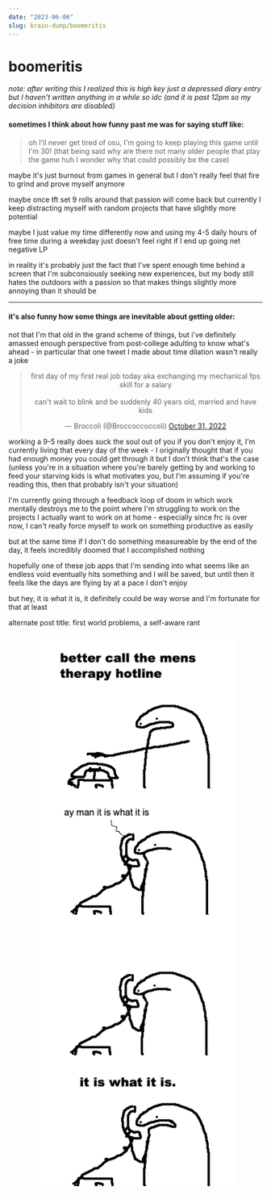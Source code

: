 ```yaml
---
date: "2023-06-06"
slug: brain-dump/boomeritis
---
```


# boomeritis

*note: after writing this I realized this is high key just a depressed diary entry but I haven't written anything in a while so idc (and it is past 12pm so my decision inhibitors are disabled)*

#### sometimes I think about how funny past me was for saying stuff like:

> oh I'll never get tired of osu, I'm going to keep playing this game until I'm 30! (that being said why are there not many older people that play the game huh I wonder why that could possibly be the case)

maybe it's just burnout from games in general but I don't really feel that fire to grind and prove myself anymore

maybe once tft set 9 rolls around that passion will come back but currently I keep distracting myself with random projects that have slightly more potential

maybe I just value my time differently now and using my 4-5 daily hours of free time during a weekday just doesn't feel right if I end up going net negative LP

in reality it's probably just the fact that I've spent enough time behind a screen that I'm subconsiously seeking new experiences, but my body still hates the outdoors with a passion so that makes things slightly more annoying than it should be

---

#### it's also funny how some things are inevitable about getting older:

not that I'm that old in the grand scheme of things, but i've definitely amassed enough perspective from post-college adulting to know what's ahead - in particular that one tweet I made about time dilation wasn't really a joke

<center><blockquote class="twitter-tweet"><p lang="en" dir="ltr">first day of my first real job today aka exchanging my mechanical fps skill for a salary<br><br>can&#39;t wait to blink and be suddenly 40 years old, married and have kids</p>&mdash; Broccoli (@Broccoccoccoli) <a href="https://twitter.com/Broccoccoccoli/status/1587049338684907520?ref_src=twsrc%5Etfw">October 31, 2022</a></blockquote> <script async src="https://platform.twitter.com/widgets.js" charset="utf-8"></script></center>

working a 9-5 really does suck the soul out of you if you don't enjoy it, I'm currently living that every day of the week - I originally thought that if you had enough money you could get through it but I don't think that's the case (unless you're in a situation where you're barely getting by and working to feed your starving kids is what motivates you, but I'm assuming if you're reading this, then that probably isn't your situation)

I'm currently going through a feedback loop of doom in which work mentally destroys me to the point where I'm struggling to work on the projects I actually want to work on at home - especially since frc is over now, I can't really force myself to work on something productive as easily

but at the same time if I don't do something measureable by the end of the day, it feels incredibly doomed that I accomplished nothing

hopefully one of these job apps that I'm sending into what seems like an endless void eventually hits something and I will be saved, but until then it feels like the days are flying by at a pace I don't enjoy

but hey, it is what it is, it definitely could be way worse and I'm fortunate for that at least

alternate post title: first world problems, a self-aware rant

<center><a href="https://twitter.com/FlorkOfCows/status/1653744250490871808?s=20"><img src="/images/flork1.png" width="400"> </a>
</center>

